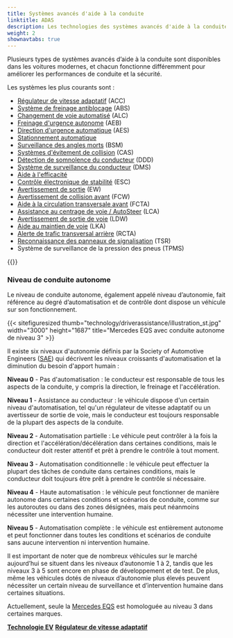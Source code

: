 ```yaml
---
title: Systèmes avancés d'aide à la conduite
linktitle: ADAS
description: Les technologies des systèmes avancés d'aide à la conduite (ADAS) sont conçues pour aider les conducteurs à conduire leur véhicule de manière plus sûre et plus efficace. EVKX.net vous donne des détails sur les différents systèmes des véhicules électriques.
weight: 2
shownavtabs: true
---
```

<!-- markdownlint-disable MD033 -->

Plusieurs types de systèmes avancés d’aide à la conduite sont disponibles dans les voitures modernes, et chacun fonctionne différemment pour améliorer les performances de conduite et la sécurité.

Les systèmes les plus courants sont :

- [Régulateur de vitesse adaptatif](adaptivecruisecontrol/) (ACC)
- [Système de freinage antiblocage](antilockbrakingsystem/) (ABS)
- [Changement de voie automatisé](automatedlanechange/) (ALC)
- [Freinage d'urgence autonome](automaticemergencybraking/) (AEB)
- [Direction d'urgence automatique](automaticemergencysteering/) (AES)
- [Stationnement automatique](automaticparking/)
- [Surveillance des angles morts](blindspotmonitoring/) (BSM)
- [Systèmes d'évitement de collision](collisionavoidancesystems/) (CAS)
- [Détection de somnolence du conducteur](driverdrowsinessdetection/) (DDD)
- [Système de surveillance du conducteur](drivermonitoringsystem/) (DMS)
- [Aide à l'efficacité](efficencyassist/)
- [Contrôle électronique de stabilité](electronicstabilitycontrol/) (ESC)
- [Avertissement de sortie](exitwarning/) (EW)
- [Avertissement de collision avant](forwardcollisionwarning/) (FCW)
- [Aide à la circulation transversale avant](frontcrosstrafficassist/) (FCTA)
- [Assistance au centrage de voie / AutoSteer](autosteer/) (LCA)
- [Avertissement de sortie de voie](lanedeparturewarning/) (LDW)
- [Aide au maintien de voie](lanekeepingassist/) (LKA)
- [Alerte de trafic transversal arrière](rearcrosstrafficalert/) (RCTA)
- [Reconnaissance des panneaux de signalisation](trafficsignrecognition/) (TSR)
- Système de surveillance de la pression des pneus (TPMS)

{{<evkxdisplayaddarticle />}}

### Niveau de conduite autonome

Le niveau de conduite autonome, également appelé niveau d’autonomie, fait référence au degré d’automatisation et de contrôle dont dispose un véhicule sur son fonctionnement.

{{< sitefiguresized thumb="technology/driverassistance/illustration_st.jpg" width="3000" height="1687" title="Mercedes EQS avec conduite autonome de niveau 3" >}}

Il existe six niveaux d'autonomie définis par la Society of Automotive Engineers ([SAE](https://www.sae.org/)) qui décrivent les niveaux croissants d'automatisation et la diminution du besoin d'apport humain :

**Niveau 0** - Pas d'automatisation : le conducteur est responsable de tous les aspects de la conduite, y compris la direction, le freinage et l'accélération.

**Niveau 1** - Assistance au conducteur : le véhicule dispose d'un certain niveau d'automatisation, tel qu'un régulateur de vitesse adaptatif ou un avertisseur de sortie de voie, mais le conducteur est toujours responsable de la plupart des aspects de la conduite.

**Niveau 2** - Automatisation partielle : Le véhicule peut contrôler à la fois la direction et l'accélération/décélération dans certaines conditions, mais le conducteur doit rester attentif et prêt à prendre le contrôle à tout moment.

**Niveau 3** - Automatisation conditionnelle : le véhicule peut effectuer la plupart des tâches de conduite dans certaines conditions, mais le conducteur doit toujours être prêt à prendre le contrôle si nécessaire.

**Niveau 4** - Haute automatisation : le véhicule peut fonctionner de manière autonome dans certaines conditions et scénarios de conduite, comme sur les autoroutes ou dans des zones désignées, mais peut néanmoins nécessiter une intervention humaine.

**Niveau 5** - Automatisation complète : le véhicule est entièrement autonome et peut fonctionner dans toutes les conditions et scénarios de conduite sans aucune intervention ni intervention humaine.

Il est important de noter que de nombreux véhicules sur le marché aujourd’hui se situent dans les niveaux d’autonomie 1 à 2, tandis que les niveaux 3 à 5 sont encore en phase de développement et de test. De plus, même les véhicules dotés de niveaux d’autonomie plus élevés peuvent nécessiter un certain niveau de surveillance et d’intervention humaine dans certaines situations.

Actuellement, seule la [Mercedes EQS](../../models/mercedes/eqs/) est homologuée au niveau 3 dans certaines marques.

<div class="mt-3 mb-3">
     <a href="../" class="text-decoration-none text-black"><strong><i class="bi-arrow-left"></i> Technologie EV</strong></a >
     <a href="adaptivecruisecontrol/" class="text-decoration-none text-black float-end"><strong>Régulateur de vitesse adaptatif <i class="bi-arrow-right"></i></strong> </a>
</div>